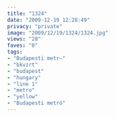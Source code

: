 ```yaml
---
title: "1324"
date: "2009-12-19 12:28:49"
privacy: "private"
image: "2009/12/19/1324/1324.jpg"
views: "28"
faves: "0"
tags:
- "Budapesti metr—"
- "bkvzrt"
- "budapest"
- "hungary"
- "line 1"
- "metro"
- "yellow"
- "Budapesti metró"
---
```

<a href="http://www.phillprice.com/2009/12/20/1324" rel="nofollow"></a>
